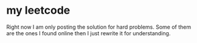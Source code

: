 # my leetcode 
Right now I am only posting the solution for hard problems. Some of them are the ones I found online then I just rewrite it for understanding.
